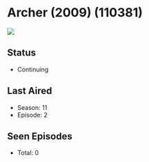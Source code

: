 # Archer (2009) (110381)

<img src="https://dg31sz3gwrwan.cloudfront.net/poster/110381/330731-0-optimized.jpg" />

## Status
* Continuing
## Last Aired
* Season: 11
* Episode: 2
## Seen Episodes
* Total: 0

